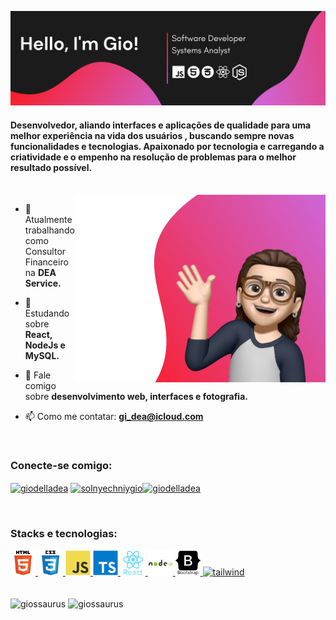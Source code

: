 ![MasterHead](https://github.com/giossaurus/giossaurus/blob/main/giobanner_novo23.png)
<h4>  Desenvolvedor, aliando interfaces e aplicações de qualidade para uma melhor experiência na vida dos usuários , buscando sempre novas funcionalidades e tecnologias. Apaixonado por tecnologia e carregando a criatividade e o empenho na resolução de problemas para o melhor resultado possível.</h4>
<br>

<img align="right" alt="Gio Avatar" width="400" src="https://github.com/giossaurus/giossaurus/blob/main/gio_avatar.png"/>

- 🔭 Atualmente trabalhando  como Consultor Financeiro na **DEA Service.**

- 🌱 Estudando sobre **React, NodeJs e MySQL.**

- 💬 Fale comigo sobre **desenvolvimento web, interfaces e fotografia.**

- 📫 Como me contatar: **gi_dea@icloud.com**
<br>

<h3 align="left">Conecte-se comigo:</h3>
<p align="left">
<a href="https://linkedin.com/in/giodelladea" target="blank"><img align="center" src="https://raw.githubusercontent.com/rahuldkjain/github-profile-readme-generator/master/src/images/icons/Social/linked-in-alt.svg" alt="giodelladea" height="30" width="40" /></a>
<a href="https://instagram.com/solnyechniygio" target="blank"><img align="center" src="https://raw.githubusercontent.com/rahuldkjain/github-profile-readme-generator/master/src/images/icons/Social/instagram.svg" alt="solnyechniygio" height="30" width="40" /></a><a href="https://twitter.com/giodelladea" target="blank"><img align="center" src="https://raw.githubusercontent.com/rahuldkjain/github-profile-readme-generator/master/src/images/icons/Social/twitter.svg" alt="giodelladea" height="30" width="40" /></a>
</p>

<br>

<h3 align="left">Stacks e tecnologias:</h3>
<p align="left"> <a href="https://www.w3.org/html/" target="_blank" rel="noreferrer"> <img src="https://raw.githubusercontent.com/devicons/devicon/master/icons/html5/html5-original-wordmark.svg" alt="html5" width="40" height="40"/><a href="https://www.w3schools.com/css/" target="_blank" rel="noreferrer"> <img src="https://raw.githubusercontent.com/devicons/devicon/master/icons/css3/css3-original-wordmark.svg" alt="css3" width="40" height="40"/> </a>  </a>  </a> <a href="https://developer.mozilla.org/en-US/docs/Web/JavaScript" target="_blank" rel="noreferrer">  <img src="https://raw.githubusercontent.com/devicons/devicon/master/icons/javascript/javascript-original.svg" alt="javascript" width="40" height="40"/> <a href="https://www.typescriptlang.org/" target="_blank" rel="noreferrer"> <img src="https://raw.githubusercontent.com/devicons/devicon/master/icons/typescript/typescript-original.svg" alt="typescript" width="40" height="40"/> </a></a> <a href="https://reactjs.org/" target="_blank" rel="noreferrer"> <img src="https://raw.githubusercontent.com/devicons/devicon/master/icons/react/react-original-wordmark.svg" alt="react" width="40" height="40"/> </a> <a href="https://nodejs.org" target="_blank" rel="noreferrer"> <img src="https://raw.githubusercontent.com/devicons/devicon/master/icons/nodejs/nodejs-original-wordmark.svg" alt="nodejs" width="40" height="40"/> <a href="https://getbootstrap.com" target="_blank" rel="noreferrer"> <img src="https://raw.githubusercontent.com/devicons/devicon/master/icons/bootstrap/bootstrap-plain-wordmark.svg" alt="bootstrap" width="40" height="40"/> </a><a href="https://tailwindcss.com/" target="_blank" rel="noreferrer"> <img src="https://www.vectorlogo.zone/logos/tailwindcss/tailwindcss-icon.svg" alt="tailwind" width="40" height="40"/> </a> <br> 
<br> 
<br>
<img src="https://github-readme-stats.vercel.app/api?username=giossaurus&show_icons=true&theme=dracula&locale=en" alt="giossaurus" />
<img src="https://github-readme-stats.vercel.app/api/top-langs?username=giossaurus&show_icons=true&theme=dracula&locale=en&layout=compact" alt="giossaurus" />
